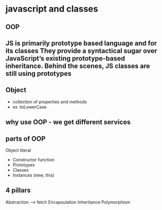 # javascript and classes

## OOP
## JS is primarily prototype based language and for its classes They provide a syntactical sugar over JavaScript’s existing prototype-based inheritance. Behind the scenes, JS classes are still using prototypes

## Object
- collection of properties and methods
- ex :toLowerCase

## why use OOP - we get different services

## parts of OOP
Object literal 

- Constructor function
- Prototypes
- Classes
- Instances (new, this)


## 4 pillars
Abstraction --> fetch
Encapsulation
Inheritance
Polymorphism